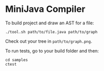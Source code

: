 # MiniJava Compiler

To build project and draw an AST for a file:

```
./tool.sh path/to/file.java path/to/graph
```

Check out your tree in `path/to/graph.png`.

To run tests, go to your build folder and then:

```
cd samples
ctest
```